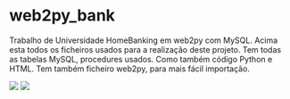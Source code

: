 # web2py_bank
Trabalho de Universidade HomeBanking em web2py com MySQL.
Acima esta todos os ficheiros usados para a realização deste projeto. 
Tem todas as tabelas MySQL, procedures usados. Como também código Python e HTML. 
Tem também ficheiro web2py, para mais fácil importação. 

<img src="https://i.imgur.com/XJbrFZK.png" />

<img src="https://i.imgur.com/xxHf3dM.png" />
